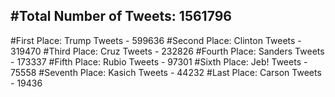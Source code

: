 #Total Number of Tweets: 1561796 
---
#First Place: Trump Tweets - 599636
#Second Place: Clinton Tweets - 319470
#Third Place: Cruz Tweets - 232826
#Fourth Place: Sanders Tweets - 173337
#Fifth Place: Rubio Tweets - 97301
#Sixth Place: Jeb! Tweets - 75558
#Seventh Place: Kasich Tweets - 44232
#Last Place: Carson Tweets - 19436
